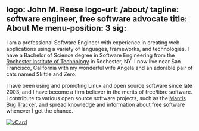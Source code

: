 logo: John M. Reese
logo-url: /about/
tagline: software engineer, free software advocate
title: About Me
menu-position: 3
sig:
---
I am a professional Software Engineer with experience in creating web applications using a
variety of languages, frameworks, and technologies.  I have a Bachelor of Science degree in
Software Engineering from the [Rochester Institute of Technology][rit] in Rochester, NY.
I now live near San Francisco, California with my wonderful wife Angela and an adorable pair
of cats named Skittle and Zero.

I have been using and promoting Linux and open source software since late 2003, and I have become
a firm believer in the merits of free/libre software. I contribute to various open source software
projects, such as the [Mantis Bug Tracker][mantisbt], and spread knowledge and information about
free software whenever I get the chance.

[![vCard](/media/vcard.png "vCard QR code")](/media/vcard-large.png)

[rit]: http://www.rit.edu "Rochester Institute of Technology"
[mantisbt]: http://www.mantisbt.org "Mantis Bug Tracker"
